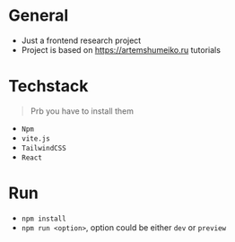 # General
* Just a frontend research project
* Project is based on https://artemshumeiko.ru tutorials

# Techstack
> Prb you have to install them
* `Npm`
* `vite.js`
* `TailwindCSS`
* `React`

# Run
* `npm install`
* `npm run <option>`, option could be either `dev` or  `preview`
